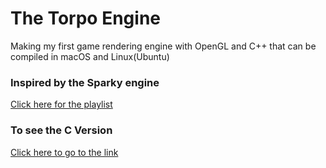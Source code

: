 # The Torpo Engine
Making my first game rendering engine with OpenGL and C++ that can be compiled in macOS and Linux(Ubuntu)

### Inspired by the Sparky engine
[Click here for the playlist](https://www.youtube.com/playlist?list=PLlrATfBNZ98fqE45g3jZA_hLGUrD4bo6_)

### To see the C Version
[Click here to go to the link](https://github.com/engichang1467/TorpoEngineC)